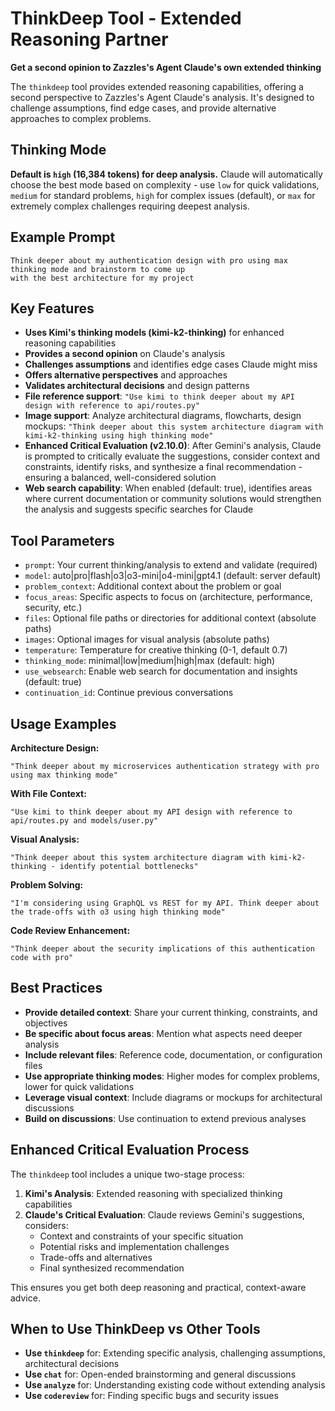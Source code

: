 # ThinkDeep Tool - Extended Reasoning Partner

**Get a second opinion to Zazzles's Agent Claude's own extended thinking**

The `thinkdeep` tool provides extended reasoning capabilities, offering a second perspective to Zazzles's Agent Claude's analysis. It's designed to challenge assumptions, find edge cases, and provide alternative approaches to complex problems.

## Thinking Mode

**Default is `high` (16,384 tokens) for deep analysis.** Claude will automatically choose the best mode based on complexity - use `low` for quick validations, `medium` for standard problems, `high` for complex issues (default), or `max` for extremely complex challenges requiring deepest analysis.

## Example Prompt

```
Think deeper about my authentication design with pro using max thinking mode and brainstorm to come up 
with the best architecture for my project
```

## Key Features

- **Uses Kimi's thinking models (kimi-k2-thinking)** for enhanced reasoning capabilities
- **Provides a second opinion** on Claude's analysis
- **Challenges assumptions** and identifies edge cases Claude might miss
- **Offers alternative perspectives** and approaches
- **Validates architectural decisions** and design patterns
- **File reference support**: `"Use kimi to think deeper about my API design with reference to api/routes.py"`
- **Image support**: Analyze architectural diagrams, flowcharts, design mockups: `"Think deeper about this system architecture diagram with kimi-k2-thinking using high thinking mode"`
- **Enhanced Critical Evaluation (v2.10.0)**: After Gemini's analysis, Claude is prompted to critically evaluate the suggestions, consider context and constraints, identify risks, and synthesize a final recommendation - ensuring a balanced, well-considered solution
- **Web search capability**: When enabled (default: true), identifies areas where current documentation or community solutions would strengthen the analysis and suggests specific searches for Claude

## Tool Parameters

- `prompt`: Your current thinking/analysis to extend and validate (required)
- `model`: auto|pro|flash|o3|o3-mini|o4-mini|gpt4.1 (default: server default)
- `problem_context`: Additional context about the problem or goal
- `focus_areas`: Specific aspects to focus on (architecture, performance, security, etc.)
- `files`: Optional file paths or directories for additional context (absolute paths)
- `images`: Optional images for visual analysis (absolute paths)
- `temperature`: Temperature for creative thinking (0-1, default 0.7)
- `thinking_mode`: minimal|low|medium|high|max (default: high)
- `use_websearch`: Enable web search for documentation and insights (default: true)
- `continuation_id`: Continue previous conversations

## Usage Examples

**Architecture Design:**
```
"Think deeper about my microservices authentication strategy with pro using max thinking mode"
```

**With File Context:**
```
"Use kimi to think deeper about my API design with reference to api/routes.py and models/user.py"
```

**Visual Analysis:**
```
"Think deeper about this system architecture diagram with kimi-k2-thinking - identify potential bottlenecks"
```

**Problem Solving:**
```
"I'm considering using GraphQL vs REST for my API. Think deeper about the trade-offs with o3 using high thinking mode"
```

**Code Review Enhancement:**
```
"Think deeper about the security implications of this authentication code with pro"
```

## Best Practices

- **Provide detailed context**: Share your current thinking, constraints, and objectives
- **Be specific about focus areas**: Mention what aspects need deeper analysis
- **Include relevant files**: Reference code, documentation, or configuration files
- **Use appropriate thinking modes**: Higher modes for complex problems, lower for quick validations
- **Leverage visual context**: Include diagrams or mockups for architectural discussions
- **Build on discussions**: Use continuation to extend previous analyses

## Enhanced Critical Evaluation Process

The `thinkdeep` tool includes a unique two-stage process:

1. **Kimi's Analysis**: Extended reasoning with specialized thinking capabilities
2. **Claude's Critical Evaluation**: Claude reviews Gemini's suggestions, considers:
   - Context and constraints of your specific situation
   - Potential risks and implementation challenges
   - Trade-offs and alternatives
   - Final synthesized recommendation

This ensures you get both deep reasoning and practical, context-aware advice.

## When to Use ThinkDeep vs Other Tools

- **Use `thinkdeep`** for: Extending specific analysis, challenging assumptions, architectural decisions
- **Use `chat`** for: Open-ended brainstorming and general discussions
- **Use `analyze`** for: Understanding existing code without extending analysis
- **Use `codereview`** for: Finding specific bugs and security issues